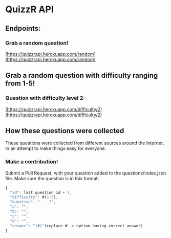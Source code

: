 # QuizzR API

## Endpoints:

### Grab a random question!
[https://quizzrapi.herokuapp.com/random](https://quizzrapi.herokuapp.com/random)

## Grab a random question with difficulty ranging from 1-5!

### Question with difficulty level 2:
[https://quizzrapi.herokuapp.com/difficulty/2](https://quizzrapi.herokuapp.com/difficulty/2)

## How these questions were collected

These questions were collected from different sources around the Internet.
In an attempt to make things easy for everyone.

### Make a contribution!

Submit a Pull Request, with your question added to the questions/index.json file. Make sure the question is in this format:

```javascript
{
  "id": last question id + 1,
  "difficulty": #(1-5),
  "question": "____?",
  "a": "",
  "b:: "",
  "c": "",
  "d": "",
  "answer": "(#)"(replace # -> option having correct answer)
}
```
